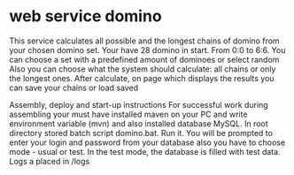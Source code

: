 # web service domino
This service calculates all possible and the longest chains of domino from your chosen domino set.
Your have 28 domino in start. From 0:0 to 6:6. You can choose a set with a predefined amount of dominoes or select random
Also you can choose what the system should calculate: all chains or only the longest ones.
After calculate, on page which displays the results you can save your chains or load saved

Assembly, deploy and start-up instructions
For successful work during assembling your must have installed maven on your PC and write environment variable (mvn) 
and also installed database MySQL.
In root directory stored batch script domino.bat. Run it.
You will be prompted to enter your login and password from your database also you have to choose mode - usual or test.
In the test mode, the database is filled with test data.
Logs a placed in /logs
